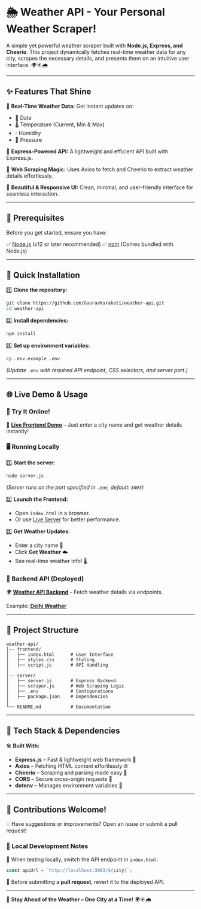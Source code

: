 # 🌦️ Weather API - Your Personal Weather Scraper!

A simple yet powerful weather scraper built with **Node.js, Express, and Cheerio**. This project dynamically fetches real-time weather data for any city, scrapes the necessary details, and presents them on an intuitive user interface. 🌍☀️🌧️

---

## ✨ Features That Shine

🔹 **Real-Time Weather Data:** Get instant updates on:
  - 📅 Date
  - 🌡️ Temperature (Current, Min & Max)
  - 💧 Humidity
  - 🔽 Pressure

🔹 **Express-Powered API:** A lightweight and efficient API built with Express.js.

🔹 **Web Scraping Magic:** Uses Axios to fetch and Cheerio to extract weather details effortlessly.

🔹 **Beautiful & Responsive UI:** Clean, minimal, and user-friendly interface for seamless interaction.

---

## 🔧 Prerequisites

Before you get started, ensure you have:

✅ [Node.js](https://nodejs.org/) (v12 or later recommended) 
✅ [npm](https://www.npmjs.com/) (Comes bundled with Node.js)

---

## 🚀 Quick Installation

1️⃣ **Clone the repository:**
   ```bash
   git clone https://github.com/GauravKarakoti/weather-api.git
   cd weather-api
   ```

2️⃣ **Install dependencies:**
   ```bash
   npm install
   ```

3️⃣ **Set up environment variables:**
   ```bash
   cp .env.example .env
   ```
   *(Update `.env` with required API endpoint, CSS selectors, and server port.)*

---

## 🌐 Live Demo & Usage

### 🎯 Try It Online!
🚀 **[Live Frontend Demo](https://weather-available.netlify.app)** – Just enter a city name and get weather details instantly!

### 🖥️ Running Locally

1️⃣ **Start the server:**
   ```bash
   node server.js
   ```
   *(Server runs on the port specified in `.env`, default: `3003`)*

2️⃣ **Launch the Frontend:**
   - Open `index.html` in a browser.
   - Or use [Live Server](https://marketplace.visualstudio.com/items?itemName=ritwickdey.LiveServer) for better performance.

3️⃣ **Get Weather Updates:**
   - Enter a city name 📍
   - Click **Get Weather** ☁️
   - See real-time weather info! 🌡️

### 🔗 Backend API (Deployed)

🌍 **[Weather API Backend](https://weather-api-ex1z.onrender.com)** – Fetch weather details via endpoints.

Example: **[Delhi Weather](https://weather-api-ex1z.onrender.com/delhi)**

---

## 📂 Project Structure

```
weather-api/
│-- frontend/
│   ├── index.html      # User Interface
│   ├── styles.css      # Styling
│   ├── script.js       # API Handling
│
│-- server/
│   ├── server.js       # Express Backend
│   ├── scraper.js      # Web Scraping Logic
│   ├── .env            # Configurations
│   ├── package.json    # Dependencies
│
└── README.md           # Documentation
```

---

## 🔧 Tech Stack & Dependencies

🛠️ **Built With:**
- **Express.js** – Fast & lightweight web framework 🚀
- **Axios** – Fetching HTML content effortlessly 🌐
- **Cheerio** – Scraping and parsing made easy 🧐
- **CORS** – Secure cross-origin requests 🔄
- **dotenv** – Manages environment variables 🔐

---

## 🤝 Contributions Welcome!

💡 Have suggestions or improvements? Open an issue or submit a pull request!

### 🔄 Local Development Notes

🔹 When testing locally, switch the API endpoint in `index.html`:
  ```js
  const apiUrl = `http://localhost:3003/${city}`;
  ```
🔹 Before submitting a **pull request**, revert it to the deployed API.

---

🚀 **Stay Ahead of the Weather – One City at a Time!** 🌍☀️🌧️

